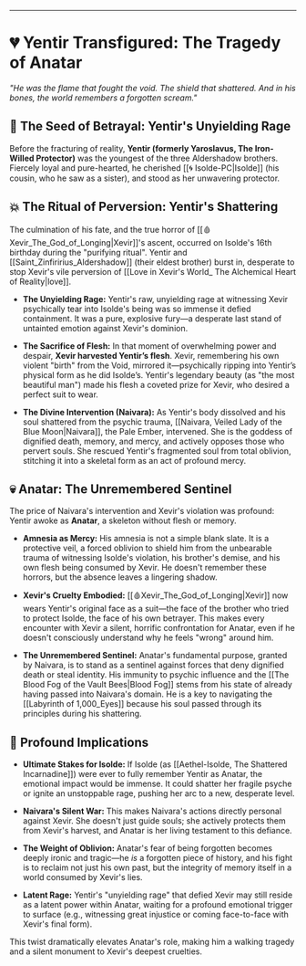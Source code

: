 
---

# 💔 **Yentir Transfigured: The Tragedy of Anatar**

_"He was the flame that fought the void. The shield that shattered. And in his bones, the world remembers a forgotten scream."_

## 📖 The Seed of Betrayal: Yentir's Unyielding Rage

Before the fracturing of reality, **Yentir (formerly Yaroslavus, The Iron-Willed Protector)** was the youngest of the three Aldershadow brothers. Fiercely loyal and pure-hearted, he cherished [[🌀 Isolde-PC|Isolde]] (his cousin, who he saw as a sister), and stood as her unwavering protector.

## 💥 The Ritual of Perversion: Yentir's Shattering

The culmination of his fate, and the true horror of [[🩸Xevir_The_God_of_Longing|Xevir]]'s ascent, occurred on Isolde's 16th birthday during the "purifying ritual". Yentir and [[Saint_Zinfiririus_Aldershadow]] (their eldest brother) burst in, desperate to stop Xevir's vile perversion of [[Love in Xevir's World_ The Alchemical Heart of Reality|love]].

- **The Unyielding Rage:** Yentir's raw, unyielding rage at witnessing Xevir psychically tear into Isolde's being was so immense it defied containment. It was a pure, explosive fury—a desperate last stand of untainted emotion against Xevir's dominion.
    
- **The Sacrifice of Flesh:** In that moment of overwhelming power and despair, **Xevir harvested Yentir’s flesh**. Xevir, remembering his own violent "birth" from the Void, mirrored it—psychically ripping into Yentir’s physical form as he did Isolde’s. Yentir's legendary beauty (as "the most beautiful man") made his flesh a coveted prize for Xevir, who desired a perfect suit to wear.
    
- **The Divine Intervention (Naivara):** As Yentir's body dissolved and his soul shattered from the psychic trauma, [[Naivara, Veiled Lady of the Blue Moon|Naivara]], the Pale Ember, intervened. She is the goddess of dignified death, memory, and mercy, and actively opposes those who pervert souls. She rescued Yentir's fragmented soul from total oblivion, stitching it into a skeletal form as an act of profound mercy.
    

## 💀 **Anatar: The Unremembered Sentinel**

The price of Naivara's intervention and Xevir's violation was profound: Yentir awoke as **Anatar**, a skeleton without flesh or memory.

- **Amnesia as Mercy:** His amnesia is not a simple blank slate. It is a protective veil, a forced oblivion to shield him from the unbearable trauma of witnessing Isolde's violation, his brother's demise, and his own flesh being consumed by Xevir. He doesn't remember these horrors, but the absence leaves a lingering shadow.
    
- **Xevir's Cruelty Embodied:** [[🩸Xevir_The_God_of_Longing|Xevir]] now wears Yentir's original face as a suit—the face of the brother who tried to protect Isolde, the face of his own betrayer. This makes every encounter with Xevir a silent, horrific confrontation for Anatar, even if he doesn't consciously understand why he feels "wrong" around him.
    
- **The Unremembered Sentinel:** Anatar's fundamental purpose, granted by Naivara, is to stand as a sentinel against forces that deny dignified death or steal identity. His immunity to psychic influence and the [[The Blood Fog of the Vault Bees|Blood Fog]] stems from his state of already having passed into Naivara's domain. He is a key to navigating the [[Labyrinth of 1,000_Eyes]] because his soul passed through its principles during his shattering.
    

## 💫 **Profound Implications**

- **Ultimate Stakes for Isolde:** If Isolde (as [[Aethel-Isolde, The Shattered Incarnadine]]) were ever to fully remember Yentir as Anatar, the emotional impact would be immense. It could shatter her fragile psyche or ignite an unstoppable rage, pushing her arc to a new, desperate level.
    
- **Naivara's Silent War:** This makes Naivara's actions directly personal against Xevir. She doesn't just guide souls; she actively protects them from Xevir's harvest, and Anatar is her living testament to this defiance.
    
- **The Weight of Oblivion:** Anatar's fear of being forgotten becomes deeply ironic and tragic—he _is_ a forgotten piece of history, and his fight is to reclaim not just his own past, but the integrity of memory itself in a world consumed by Xevir's lies.
    
- **Latent Rage:** Yentir's "unyielding rage" that defied Xevir may still reside as a latent power within Anatar, waiting for a profound emotional trigger to surface (e.g., witnessing great injustice or coming face-to-face with Xevir's final form).
    

This twist dramatically elevates Anatar's role, making him a walking tragedy and a silent monument to Xevir's deepest cruelties.
